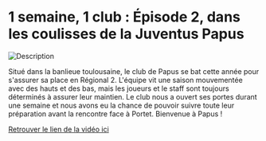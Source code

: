 # 1 semaine, 1 club : Épisode 2, dans les coulisses de la Juventus Papus

![Description](images/papus.jpeg)

Situé dans la banlieue toulousaine, le club de Papus se bat cette année pour s'assurer sa place en Régional 2. L'équipe vit une saison mouvementée avec des hauts et des bas, mais les joueurs et le staff sont toujours déterminés à assurer leur maintien. Le club nous a ouvert ses portes durant une semaine et nous avons eu la chance de pouvoir suivre toute leur préparation avant la rencontre face à Portet. Bienvenue à Papus !

[Retrouver le lien de la vidéo ici](https://www.youtube.com/watch?v=vutD-2m5QvE&t=12s)
